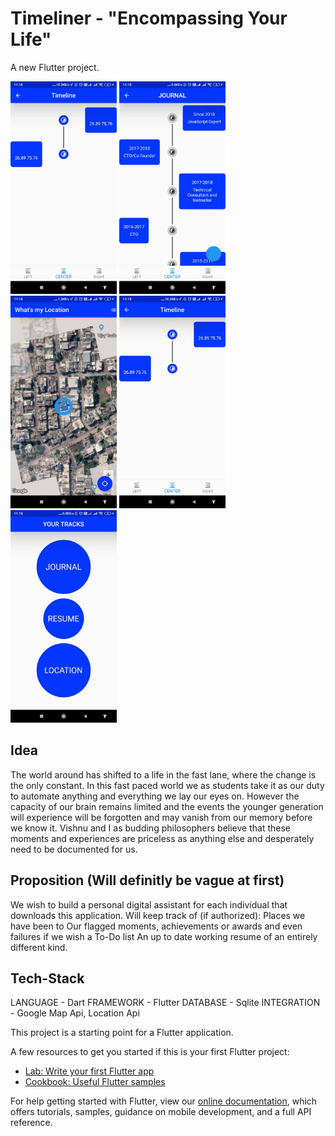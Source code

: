 # Timeliner - "Encompassing Your Life"

A new Flutter project.

<img src="https://github.com/vish198910/Timeliner/blob/master/appk.jpeg" width="170">
<img src="https://github.com/vish198910/Timeliner/blob/master/terry.jpeg" width="170">
<img src="https://github.com/vish198910/Timeliner/blob/master/verse.jpeg" width="170">
<img src="https://github.com/vish198910/Timeliner/blob/master/show.jpeg" width="170">
<img src="https://github.com/vish198910/Timeliner/blob/master/last.jpeg" width="170">

## Idea

The world around has shifted to a life in the fast lane, where the change is the only constant. In this fast paced world we as students take it as our duty to automate anything and everything we lay our eyes on. 
However the capacity of our brain remains limited and the events the younger generation will experience will be forgotten and may vanish from our memory before we know it.
Vishnu and I as budding philosophers believe that these moments and experiences are priceless as anything else and desperately need to be documented for us. 


## Proposition   (Will definitly be vague at first)
We wish to build a personal digital assistant for each individual that downloads this application.
Will keep track of (if authorized):
    Places we have been to
    Our flagged moments, achievements or awards and even failures if we wish
    a To-Do list
    An up to date working resume of an entirely different kind.
    

## Tech-Stack
 LANGUAGE       - Dart
 FRAMEWORK      - Flutter
 DATABASE       - Sqlite
 INTEGRATION    - Google Map Api, Location Api
 

This project is a starting point for a Flutter application.

A few resources to get you started if this is your first Flutter project:

- [Lab: Write your first Flutter app](https://flutter.dev/docs/get-started/codelab)
- [Cookbook: Useful Flutter samples](https://flutter.dev/docs/cookbook)

For help getting started with Flutter, view our
[online documentation](https://flutter.dev/docs), which offers tutorials,
samples, guidance on mobile development, and a full API reference.
